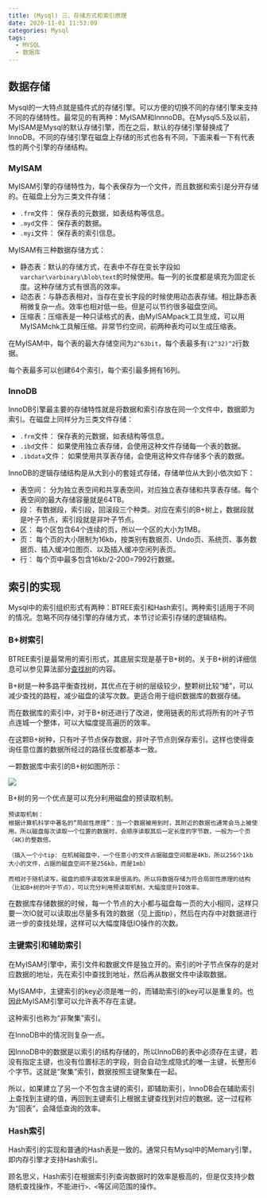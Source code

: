 ```yaml
---
title: (Mysql) 三、存储方式和索引原理
date: 2020-11-01 11:53:09
categories: Mysql
tags: 
  - MYSQL
  - 数据库
---
```


## 数据存储

Mysql的一大特点就是插件式的存储引擎。可以方便的切换不同的存储引擎来支持不同的存储特性。最常见的有两种：MyISAM和InnnoDB。在Mysql5.5及以前，MyISAM是Mysql的默认存储引擎，而在之后，默认的存储引擎替换成了InnoDB。不同的存储引擎在磁盘上存储的形式也各有不同，下面来看一下有代表性的两个引擎的存储结构。

### MyISAM

MyISAM引擎的存储特性为，每个表保存为一个文件，而且数据和索引是分开存储的。在磁盘上分为三类文件存储：
<!-- more -->
- `.frm`文件： 保存表的元数据，如表结构等信息。
- `.myd`文件： 保存表的数据。
- `.myi`文件： 保存表的索引信息。

MyISAM有三种数据存储方式：

- 静态表：默认的存储方式，在表中不存在变长字段如`varchar\varbinary\blob\text`的时候使用。每一列的长度都是填充为固定长度。这种存储方式有很高的效率。
- 动态表：与静态表相对，当存在变长字段的时候使用动态表存储。相比静态表稍微复杂一点。效率也相对低一些。但是可以节约很多磁盘空间。
- 压缩表：压缩表是一种只读格式的表，由MyISAMpack工具生成，可以用MyISAMchk工具解压缩。非常节约空间，前两种表均可以生成压缩表。

在MyISAM中，每个表的最大存储空间为`2^63bit`，每个表最多有`(2^32)^2`行数据。

每个表最多可以创建64个索引，每个索引最多拥有16列。

### InnoDB

InnoDB引擎最主要的存储特性就是将数据和索引存放在同一个文件中，数据即为索引。在磁盘上同样分为三类文件存储：

- `.frm`文件： 保存表的元数据，如表结构等信息。
- `.ibd`文件： 如果使用独立表存储，会使用这种文件存储每一个表的数据。
- `.ibdata`文件： 如果使用共享表存储，会使用这种文件存储多个表的数据。

InnoDB的逻辑存储结构是从大到小的套娃式存储，存储单位从大到小依次如下：

- 表空间： 分为独立表空间和共享表空间，对应独立表存储和共享表存储。每个表空间的最大存储容量就是64TB。
- 段： 有数据段，索引段，回滚段三个种类。对应在索引的B+树上，数据段就是叶子节点，索引段就是非叶子节点。
- 区： 每个区包含64个连续的页，所以一个区的大小为1MB。
- 页： 每个页的大小限制为16kb，按类别有数据页、Undo页、系统页、事务数据页、插入缓冲位图页、以及插入缓冲空闲列表页。
- 行： 每个页中最多包含16kb/2-200=7992行数据。


## 索引的实现

Mysql中的索引组织形式有两种：BTREE索引和Hash索引。两种索引适用于不同的情况。忽略不同存储引擎的存储方式，本节讨论索引存储的逻辑结构。

### B+树索引

BTREE索引是最常用的索引形式，其底层实现是基于B+树的。关于B+树的详细信息可以参见算法部分[查找树](/algo/ALGO-查找树)的内容。

B+树是一种多路平衡查找树，其优点在于树的层级较少，整颗树比较“矮”，可以减少查找的路程，减少磁盘的读写次数。更适合用于组织数据库的数据存储。

而在数据库的索引中，对于B+树还进行了改进，使用链表的形式将所有的叶子节点连城一个整体，可以大幅度提高遍历的效率。

在这颗B+树种，只有叶子节点保存数据，非叶子节点则保存索引。这样也使得查询任意位置的数据所经过的路径长度都基本一致。

一颗数据库中索引的B+树如图所示：

![](b+tree.png)

B+树的另一个优点是可以充分利用磁盘的预读取机制。

```
预读取机制：
根据计算机科学中著名的“局部性原理”：当一个数据被用到时，其附近的数据也通常会马上被使用。所以磁盘每次读取一个位置的数据时，会顺序读取其后一定长度的字节数，一般为一个页（4K)的整数倍。

（插入一个小tip: 在机械磁盘中，一个任意小的文件占据磁盘空间都是4Kb，所以256个1kb大小的文件，占据的磁盘空间不是256kb，而是1mb）

而相对于随机读写，磁盘的顺序读取效率是很高的。所以将数据存储为符合局部性原理的结构（比如B+树的叶子节点），可以充分利用预读取机制，大幅度提升IO效率。

```

在数据库存储数据的时候，每一个节点的大小都与磁盘每一页的大小相同，这样只要一次IO就可以读取出尽量多有效的数据（见上面tip），然后在内存中对数据进行进一步的查找处理，这样可以大幅度降低IO操作的次数。

### 主键索引和辅助索引

在MyISAM引擎中，索引文件和数据文件是独立开的。索引的叶子节点保存的是对应数据的地址，先在索引中查找到地址，然后再从数据文件中读取数据。

MyISAM中，主键索引的key必须是唯一的，而辅助索引的key可以是重复的。也因此MyISAM引擎可以允许表不存在主键。

这种索引也称为“非聚集”索引。

在InnoDB中的情况则复杂一点。

因InnoDB中的数据是以索引的结构存储的，所以InnoDB的表中必须存在主键，若没有指定主键，也没有位置标志的字段，则会自动生成隐式的唯一主键，长整形6个字节。这就是“聚集”索引，数据按照主键聚集在一起。

所以，如果建立了另一个不包含主键的索引，即辅助索引，InnoDB会在辅助索引上查找到主键的值，再回到主键索引上根据主键查找到对应的数据。这一过程称为“回表”，会降低查询的效率。

### Hash索引

Hash索引的实现和普通的Hash表是一致的。通常只有Mysql中的Memary引擎，即内存引擎才支持Hash索引。

顾名思义，Hash索引在根据索引列查询数据时的效率是极高的，但是仅支持少数随机查找操作，不能进行`>、<`等区间范围的操作。
